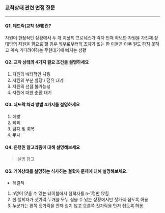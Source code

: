 ### 교착상태 관련 면접 질문

---

#### Q1. 데드락(교착 상태)란?

자원이 한정적인 상황에서 두 개 이상의 프로세스가 각자 먼저 확보한 자원을 가진채 상대방의 자원을 필요로 할 경우 외부로부터의 조치가 없는 한 이들은 아무 일도 하지 못하고 계속 기다려야하는 무한대기에 빠지는 상황



#### Q2. 교착 상태의 4가지 필요 조건을 설명하세요

1. 자원의 배타적인 사용
2. 자원의 부분 할당 / 점유 대기
3. 자원의 선점 불가능성
4. 자원에 대한 순환 대기



#### Q3. 데드락 처리 방법 4가지를 설명하세요

1. 예방
2. 회피
3. 탐지 및 회복
4. 무시



#### Q4. 은행원 알고리즘에 대해 설명해보세요

> 설명 참고



#### Q5. 기아상태를 설명하는 식사하는 철학자 문제에 대해 설명해보세요.

- 해결책

1. n명이 앉을 수 있는 테이블에서 철학자를 n-1명만 앉힘
2. 한 철학자가 젓가락 두개를 모두 집을 수 있는 상황에서만 젓가락 집도록 허용
3. 누군가는 왼쪽 젓가락을 먼저 집지 않고 오른쪽 젓가락을 먼저 집도록 허용